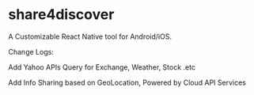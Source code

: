 # share4discover
A Customizable React Native tool for Android/iOS.

Change Logs:

Add Yahoo APIs Query for Exchange, Weather, Stock .etc

Add Info Sharing based on GeoLocation, Powered by Cloud API Services
